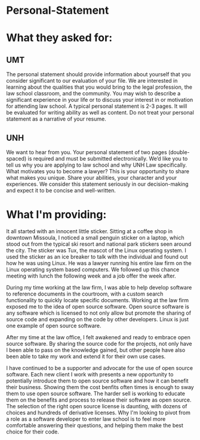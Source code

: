 # Personal-Statement

# What they asked for:

## UMT
The personal statement should provide information about yourself that you consider significant to our evaluation of your file. We are interested in learning about the qualities that you would bring to the legal profession, the law school classroom, and the community. You may wish to describe a significant experience in your life or to discuss your interest in or motivation for attending law school. A typical personal statement is 2-3 pages. It will be evaluated for writing ability as well as content. Do not treat your personal statement as a narrative of your resume.

## UNH
We want to hear from you. Your personal statement of two pages (double-spaced) is required and must be submitted electronically. We’d like you to tell us why you are applying to law school and why UNH Law specifically. What motivates you to become a lawyer? This is your opportunity to share what makes you unique. Share your abilities, your character and your experiences. We consider this statement seriously in our decision-making and expect it to be concise and well-written.

# What I'm providing:

It all started with an innocent little sticker. Sitting at a coffee shop in downtown Missoula, I noticed a small penguin sticker on a laptop, which stood out from the typical ski resort and national park stickers seen around the city. The sticker was Tux, the mascot of the Linux operating system. I used the sticker as an ice breaker to talk with the individual and found out how he was using Linux. He was a lawyer running his entire law firm on the Linux operating system based computers. We followed up this chance meeting with lunch the following week and a job offer the week after.

During my time working at the law firm, I was able to help develop software to reference documents in the courtroom, with a custom search functionality to quickly locate specific documents. Working at the law firm exposed me to the idea of open source software. Open source software is any software which is licensed to not only allow but promote the sharing of source code and expanding on the code by other developers. Linux is just one example of open source software.

After my time at the law office, I felt awakened and ready to embrace open source software. By sharing the source code for the projects, not only have I been able to pass on the knowledge gained, but other people have also been able to take my work and extend it for their own use cases. 

I have continued to be a supporter and advocate for the use of open source software. Each new client I work with presents a new opportunity to potentially introduce them to open source software and how it can benefit their business. Showing them the cost benfits often times is enough to sway them to use open source software. The harder sell is working to educate them on the benefits and process to release their software as open source. The selection of the right open source license is daunting, with dozens of choices and hundreds of derivative licenses. Why I'm looking to pivot from a role as a software developer to enter law school is to feel more comfortable answering their questions, and helping them make the best choice for their code.


